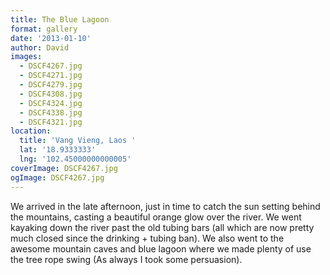 ```yaml
---
title: The Blue Lagoon
format: gallery
date: '2013-01-10'
author: David
images:
  - DSCF4267.jpg
  - DSCF4271.jpg
  - DSCF4279.jpg
  - DSCF4308.jpg
  - DSCF4324.jpg
  - DSCF4338.jpg
  - DSCF4321.jpg
location:
  title: 'Vang Vieng, Laos '
  lat: '18.9333333'
  lng: '102.45000000000005'
coverImage: DSCF4267.jpg
ogImage: DSCF4267.jpg
---
```

We arrived in the late afternoon, just in time to catch the sun setting behind the mountains, casting a beautiful orange glow over the river. We went kayaking down the river past the old tubing bars (all which are now pretty much closed since the drinking + tubing ban). We also went to the awesome mountain caves and blue lagoon where we made plenty of use the tree rope swing (As always I took some persuasion).
